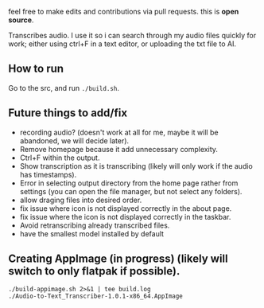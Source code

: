 feel free to make edits and contributions via pull requests. this is **open source**.

Transcribes audio. I use it so i can search through my audio files quickly for work; either using ctrl+F in a text editor, or uploading the txt file to AI.

## How to run

Go to the src, and run `./build.sh`.

## Future things to add/fix

* recording audio? (doesn't work at all for me, maybe it will be abandoned, we will decide later).
* Remove homepage because it add unnecessary complexity.
* Ctrl+F within the output.
* Show transcription as it is transcribing (likely will only work if the audio has timestamps).
* Error in selecting output directory from the home page rather from settings (you can open the file manager, but not select any folders).
* allow draging files into desired order.
* fix issue where icon is not displayed correctly in the about page.
* fix issue where the icon is not displayed correctly in the taskbar.
* Avoid retranscribing already transcribed files.
* have the smallest model installed by default


## Creating AppImage (in progress) (likely will switch to only flatpak if possible).
```
./build-appimage.sh 2>&1 | tee build.log
./Audio-to-Text_Transcriber-1.0.1-x86_64.AppImage
```
